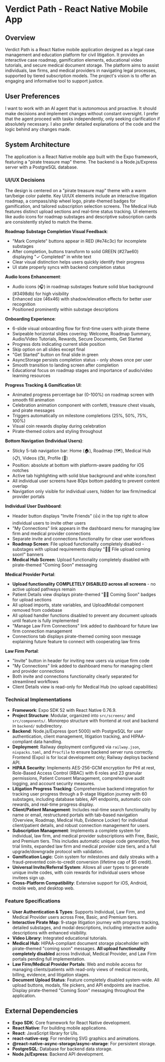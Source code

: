 # Verdict Path - React Native Mobile App

## Overview
Verdict Path is a React Native mobile application designed as a legal case management and education platform for civil litigation. It provides an interactive case roadmap, gamification elements, educational video tutorials, and secure medical document storage. The platform aims to assist individuals, law firms, and medical providers in navigating legal processes, supported by tiered subscription models. The project's vision is to offer an engaging and informative tool to support justice.

## User Preferences
I want to work with an AI agent that is autonomous and proactive. It should make decisions and implement changes without constant oversight. I prefer that the agent proceed with tasks independently, only seeking clarification if absolutely necessary. I also prefer detailed explanations of the code and the logic behind any changes made.

## System Architecture
The application is a React Native mobile app built with the Expo framework, featuring a "pirate treasure map" theme. The backend is a Node.js/Express server with a PostgreSQL database.

### UI/UX Decisions
The design is centered on a "pirate treasure map" theme with a warm tan/beige color palette. Key UI/UX elements include an interactive litigation roadmap, a compass/ship wheel logo, pirate-themed badges for gamification, and tailored subscription selection screens. The Medical Hub features distinct upload sections and real-time status tracking. UI elements like audio icons for roadmap substages and descriptive subscription cards are consistently styled to match the theme.

**Roadmap Substage Completion Visual Feedback**:
- "Mark Complete" buttons appear in RED (#e74c3c) for incomplete substages
- After completion, buttons transform to solid GREEN (#27ae60) displaying "✓ Completed" in white text
- Clear visual distinction helps users quickly identify their progress
- UI state properly syncs with backend completion status

**Audio Icons Enhancement**:
- Audio icons (🎧) in roadmap substages feature solid blue background (#3498db) for high visibility
- Enhanced size (46x46) with shadow/elevation effects for better user recognition
- Positioned prominently within substage descriptions

**Onboarding Experience**:
- 6-slide visual onboarding flow for first-time users with pirate theme
- Swipeable horizontal slides covering: Welcome, Roadmap Summary, Audio/Video Tutorials, Rewards, Secure Documents, Get Started
- Progress dots indicating current slide position
- Skip option on all slides except final
- "Get Started" button on final slide in green
- AsyncStorage persists completion status - only shows once per user
- Smooth transition to landing screen after completion
- Educational focus on roadmap stages and importance of audio/video learning resources

**Progress Tracking & Gamification UI**:
- Animated progress percentage bar (0-100%) on roadmap screen with smooth fill animation
- Celebration animation component with confetti, treasure chest visuals, and pirate messages
- Triggers automatically on milestone completions (25%, 50%, 75%, 100%)
- Visual coin rewards display during celebration
- Pirate-themed colors and styling throughout

**Bottom Navigation (Individual Users)**:
- Sticky 5-tab navigation bar: Home (🏠), Roadmap (🗺️), Medical Hub (📋), Videos (📺), Profile (👤)
- Position: absolute at bottom with platform-aware padding for iOS notches
- Active tab highlighting with solid blue background and white icons/text
- All individual user screens have 80px bottom padding to prevent content overlap
- Navigation only visible for individual users, hidden for law firm/medical provider portals

**Individual User Dashboard**:
- Header button displays "Invite Friends" (👍) in the top right to allow individual users to invite other users
- "My Connections" link appears in the dashboard menu for managing law firm and medical provider connections
- Separate invite and connections functionality for clear user workflows
- **Roadmap Screen**: File upload functionality completely disabled - substages with upload requirements display "🏴‍☠️ File upload coming soon!" banners
- **Medical Hub Screen**: Upload functionality completely disabled with pirate-themed "Coming Soon" messaging

**Medical Provider Portal**:
- **Upload functionality COMPLETELY DISABLED across all screens** - no active upload pathways remain
- Patient Details view displays pirate-themed "🏴‍☠️ Coming Soon" badges for upload sections
- All upload imports, state variables, and UploadModal component removed from codebase
- All upload handler functions disabled to prevent any document uploads until feature is fully implemented
- "Manage Law Firm Connections" link added to dashboard for future law firm connection management
- Connections tab displays pirate-themed coming soon message explaining future feature to connect with cooperating law firms

**Law Firm Portal**:
- "Invite" button in header for inviting new users via unique firm code
- "My Connections" link added to dashboard menu for managing client and provider connections
- Both invite and connections functionality clearly separated for streamlined workflows
- Client Details view is read-only for Medical Hub (no upload capabilities)

### Technical Implementations
- **Framework**: Expo SDK 52 with React Native 0.76.9.
- **Project Structure**: Modular, organized into `src/screens/` and `src/components/`. Monorepo structure with frontend at root and backend in `backend/` subdirectory.
- **Backend**: Node.js/Express (port 5000) with PostgreSQL for user authentication, client management, litigation tracking, and HIPAA-compliant data handling.
- **Deployment**: Railway deployment configured via `railway.json`, `nixpacks.toml`, and `Procfile` to ensure backend server runs correctly. Frontend (Expo) is for local development only; Railway deploys backend API.
- **HIPAA Security**: Implements AES-256-GCM encryption for PHI at rest, Role-Based Access Control (RBAC) with 6 roles and 23 granular permissions, Patient Consent Management, comprehensive audit logging, and account security measures.
- **Litigation Progress Tracking**: Comprehensive backend integration for tracking user progress through a 9-stage litigation journey with 60 substages, including database tables, API endpoints, automatic coin rewards, and real-time progress display.
- **Client/Patient Management**: Includes real-time search functionality by name or email, restructured portals with tab-based navigation (Overview, Roadmap, Medical Hub, Evidence Locker) for individual client/patient details, and robust connection management for users.
- **Subscription Management**: Implements a complete system for individual, law firm, and medical provider subscriptions with Free, Basic, and Premium tiers. This includes automatic unique code generation, free trial limits, expanded law firm and medical provider size tiers, and a full upgrade/downgrade protocol with validation.
- **Gamification Logic**: Coin system for milestones and daily streaks with a fraud-prevented coin-to-credit conversion (lifetime cap of $5 credit).
- **Universal Invite/Referral System**: Allows all user types to generate unique invite codes, with coin rewards for individual users whose invitees sign up.
- **Cross-Platform Compatibility**: Extensive support for iOS, Android, mobile web, and desktop web.

### Feature Specifications
- **User Authentication & Types**: Supports Individual, Law Firm, and Medical Provider users across Free, Basic, and Premium tiers.
- **Interactive Pirate Map**: 9-stage litigation journey with progress tracking, detailed substages, and modal descriptions, including interactive audio descriptions with enhanced visibility.
- **Video Library**: Integrated educational tutorials.
- **Medical Hub**: HIPAA-compliant document storage placeholder with pirate-themed "coming soon" messages. **All upload functionality completely disabled** across Individual, Medical Provider, and Law Firm portals pending full implementation.
- **Law Firm/Medical Provider Portals**: Web and mobile access for managing clients/patients with read-only views of medical records, billing, evidence, and litigation stages.
- **Document Upload Status**: Feature completely disabled system-wide. All upload buttons, modals, file pickers, and API endpoints are inactive. Display pirate-themed "Coming Soon" messaging throughout the application.

## External Dependencies
- **Expo SDK**: Core framework for React Native development.
- **React Native**: For building mobile applications.
- **React**: JavaScript library for UIs.
- **react-native-svg**: For rendering SVG graphics and animations.
- **@react-native-async-storage/async-storage**: For persistent storage.
- **PostgreSQL**: Database for backend data storage.
- **Node.js/Express**: Backend API development.